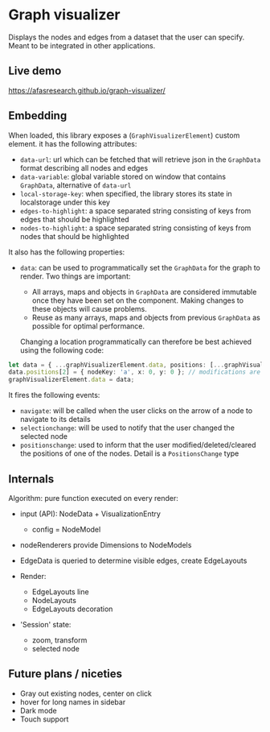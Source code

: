 # Graph visualizer

Displays the nodes and edges from a dataset that the user can specify.
Meant to be integrated in other applications.

## Live demo

https://afasresearch.github.io/graph-visualizer/

## Embedding
When loaded, this library exposes a <graph-visualizer> (`GraphVisualizerElement`) custom element. it has the following attributes:

- `data-url`: url which can be fetched that will retrieve json in the `GraphData` format describing all nodes and edges
- `data-variable`: global variable stored on window that contains `GraphData`, alternative of `data-url`
- `local-storage-key`: when specified, the library stores its state in localstorage under this key
- `edges-to-highlight`: a space separated string consisting of keys from edges that should be highlighted
- `nodes-to-highlight`: a space separated string consisting of keys from nodes that should be highlighted

It also has the following properties:

- `data`: can be used to programmatically set the `GraphData` for the graph to render. Two things are important:
    - All arrays, maps and objects in `GraphData` are considered immutable once they have been set on the component.
      Making changes to these objects will cause problems.
    - Reuse as many arrays, maps and objects from previous `GraphData` as possible for optimal performance.

  Changing a location programmatically can therefore be best achieved using the following code:

```ts
let data = { ...graphVisualizerElement.data, positions: [...graphVisualizerElement.data.positions] };
data.positions[2] = { nodeKey: 'a', x: 0, y: 0 }; // modifications are still allowed, because data.positions is a new array
graphVisualizerElement.data = data;
```

It fires the following events:

- `navigate`: will be called when the user clicks on the arrow of a node to navigate to its details
- `selectionchange`: will be used to notify that the user changed the selected node
- `positionschange`: used to inform that the user modified/deleted/cleared the positions of one of the nodes. Detail is a `PositionsChange` type


## Internals

Algorithm: pure function executed on every render:
- input (API): NodeData + VisualizationEntry
  + config = NodeModel
- nodeRenderers provide Dimensions to NodeModels
- EdgeData is queried to determine visible edges, create EdgeLayouts
- Render:
  - EdgeLayouts line
  - NodeLayouts
  - EdgeLayouts decoration

- 'Session' state:
  - zoom, transform
  - selected node

## Future plans / niceties
- Gray out existing nodes, center on click
- hover for long names in sidebar
- Dark mode
- Touch support

